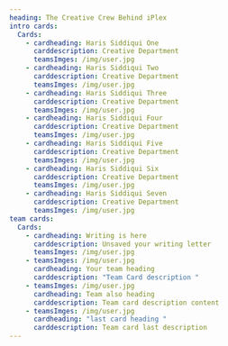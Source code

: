 ```yaml
---
heading: The Creative Crew Behind iPlex
intro cards:
  Cards:
    - cardheading: Haris Siddiqui One
      carddescription: Creative Department
      teamsImges: /img/user.jpg
    - cardheading: Haris Siddiqui Two
      carddescription: Creative Department
      teamsImges: /img/user.jpg
    - cardheading: Haris Siddiqui Three
      carddescription: Creative Department
      teamsImges: /img/user.jpg
    - cardheading: Haris Siddiqui Four
      carddescription: Creative Department
      teamsImges: /img/user.jpg
    - cardheading: Haris Siddiqui Five
      carddescription: Creative Department
      teamsImges: /img/user.jpg
    - cardheading: Haris Siddiqui Six
      carddescription: Creative Department
      teamsImges: /img/user.jpg
    - cardheading: Haris Siddiqui Seven
      carddescription: Creative Department
      teamsImges: /img/user.jpg
team cards:
  Cards:
    - cardheading: Writing is here
      carddescription: Unsaved your writing letter
      teamsImges: /img/user.jpg
    - teamsImges: /img/user.jpg
      cardheading: Your team heading
      carddescription: "Team Card description "
    - teamsImges: /img/user.jpg
      cardheading: Team also heading
      carddescription: Team card description content
    - teamsImges: /img/user.jpg
      cardheading: "last card heading "
      carddescription: Team card last description
---
```

